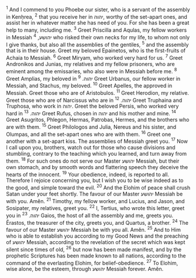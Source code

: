 <sup>1</sup> And I commend to you Phoebe our sister, who is a servant of the assembly in Kenḥrea,
<sup>2</sup> that you receive her in יהוה, worthy of the set-apart ones, and assist her in whatever matter she has need of you. For she has been a great help to many, including me.
<sup>3</sup> Greet Priscilla and Aqulas, my fellow workers in Messiah יהושע,
<sup>4</sup> who risked their own necks for my life, to whom not only I give thanks, but also all the assemblies of the gentiles,
<sup>5</sup> and the assembly that is in their house. Greet my beloved Epainetos, who is the first-fruits of Achaia to Messiah.
<sup>6</sup> Greet Miryam, who worked very hard for us.
<sup>7</sup> Greet Andronikos and Junias, my relatives and my fellow prisoners, who are eminent among the emissaries, who also were in Messiah before me.
<sup>8</sup> Greet Amplias, my beloved in יהוה.
<sup>9</sup> Greet Urbanus, our fellow worker in Messiah, and Stachus, my beloved.
<sup>10</sup> Greet Apelles, the approved in Messiah. Greet those who are of Aristobulos.
<sup>11</sup> Greet Herodion, my relative. Greet those who are of Narcissus who are in יהוה.
<sup>12</sup> Greet Truphaina and Truphosa, who work in יהוה. Greet the beloved Persis, who worked very hard in יהוה.
<sup>13</sup> Greet Rufus, chosen in יהוה and his mother and mine.
<sup>14</sup> Greet Asugritos, Phlegon, Hermas, Patrobas, Hermes, and the brothers who are with them.
<sup>15</sup> Greet Philologos and Julia, Nereus and his sister, and Olumpas, and all the set-apart ones who are with them.
<sup>16</sup> Greet one another with a set-apart kiss. The assemblies of Messiah greet you.
<sup>17</sup> Now I call upon you, brothers, watch out for those who cause divisions and stumbling, contrary to the teaching which you learned, and turn away from them.
<sup>18</sup> For such ones do not serve our Master יהושע Messiah, but their own stomach, and by smooth words and flattering speech they deceive the hearts of the innocent.
<sup>19</sup> Your obedience, indeed, is reported to all. Therefore I rejoice concerning you, but I wish you to be wise indeed as to the good, and simple toward the evil.
<sup>20</sup> And the Elohim of peace shall crush Satan under your feet shortly. The favour of our Master יהושע Messiah be with you. Amĕn.
<sup>21</sup> Timothy, my fellow worker, and Lucius, and Jason, and Sosipater, my relatives, greet you.
<sup>22</sup> I, Tertius, who wrote this letter, greet you in יהוה.
<sup>23</sup> Gaios, the host of all the assembly and me, greets you. Ĕrastos, the treasurer of the city, greets you, and Quartus, a brother.
<sup>24</sup> The favour of our Master יהושע Messiah be with you all. Amĕn.
<sup>25</sup> And to Him who is able to establish you according to my Good News and the preaching of יהושע Messiah, according to the revelation of the secret which was kept silent since times of old,
<sup>26</sup> but now has been made manifest, and by the prophetic Scriptures has been made known to all nations, according to the command of the everlasting Elohim, for belief-obedience.
<sup>27</sup> To Elohim, wise alone, be the esteem, through יהושע Messiah forever. Amĕn.
